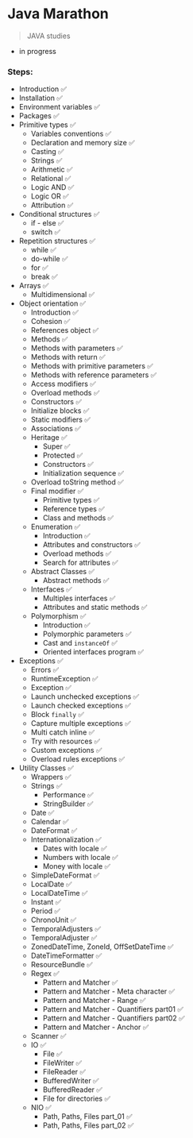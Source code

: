 # Java Marathon

> JAVA studies

- in progress


### Steps:

- Introduction :white_check_mark:
- Installation :white_check_mark:
- Environment variables :white_check_mark:
- Packages :white_check_mark:
- Primitive types :white_check_mark:
  - Variables conventions :white_check_mark:
  - Declaration and memory size :white_check_mark:
  - Casting :white_check_mark:
  - Strings :white_check_mark:
  - Arithmetic :white_check_mark:
  - Relational :white_check_mark:
  - Logic AND :white_check_mark:
  - Logic OR :white_check_mark:
  - Attribution :white_check_mark:
- Conditional structures :white_check_mark:
  - if - else :white_check_mark:
  - switch :white_check_mark:
- Repetition structures :white_check_mark:
  - while :white_check_mark:
  - do-while :white_check_mark:
  - for :white_check_mark:
  - break :white_check_mark:
- Arrays :white_check_mark:
  - Multidimensional :white_check_mark:
- Object orientation :white_check_mark:
  - Introduction :white_check_mark:
  - Cohesion :white_check_mark:
  - References object :white_check_mark:
  - Methods :white_check_mark:
  - Methods with parameters :white_check_mark:
  - Methods with return :white_check_mark:
  - Methods with primitive parameters :white_check_mark:
  - Methods with reference parameters :white_check_mark:
  - Access modifiers :white_check_mark:
  - Overload methods :white_check_mark:
  - Constructors :white_check_mark:
  - Initialize blocks :white_check_mark:
  - Static modifiers :white_check_mark:
  - Associations :white_check_mark:
  - Heritage :white_check_mark:
    - Super :white_check_mark:
    - Protected :white_check_mark:
    - Constructors :white_check_mark:
    - Initialization sequence :white_check_mark:
  - Overload toString method :white_check_mark:
  - Final modifier :white_check_mark:
    - Primitive types :white_check_mark:
    - Reference types :white_check_mark:
    - Class and methods :white_check_mark:
  - Enumeration :white_check_mark:
    - Introduction :white_check_mark:
    - Attributes and constructors :white_check_mark:
    - Overload methods :white_check_mark:
    - Search for attributes :white_check_mark:
  - Abstract Classes :white_check_mark:
    - Abstract methods :white_check_mark:
  - Interfaces :white_check_mark:
    - Multiples interfaces :white_check_mark:
    - Attributes and static methods :white_check_mark:
  - Polymorphism :white_check_mark:
    - Introduction :white_check_mark:
    - Polymorphic parameters :white_check_mark:
    - Cast and `instanceOf` :white_check_mark:
    - Oriented interfaces program :white_check_mark:
- Exceptions :white_check_mark:
  - Errors :white_check_mark:
  - RuntimeException :white_check_mark:
  - Exception :white_check_mark:
  - Launch unchecked exceptions :white_check_mark:
  - Launch checked exceptions :white_check_mark:
  - Block `finally` :white_check_mark:
  - Capture multiple exceptions :white_check_mark:
  - Multi catch inline :white_check_mark:
  - Try with resources :white_check_mark:
  - Custom exceptions :white_check_mark:
  - Overload rules exceptions :white_check_mark:
- Utility Classes :white_check_mark:
  - Wrappers :white_check_mark:
  - Strings :white_check_mark:
    - Performance :white_check_mark:
    - StringBuilder :white_check_mark:
  - Date :white_check_mark:
  - Calendar :white_check_mark:
  - DateFormat :white_check_mark:
  - Internationalization :white_check_mark:
    - Dates with locale :white_check_mark:
    - Numbers with locale :white_check_mark:
    - Money with locale :white_check_mark:
  - SimpleDateFormat :white_check_mark:
  - LocalDate :white_check_mark:
  - LocalDateTime :white_check_mark:
  - Instant :white_check_mark:
  - Period :white_check_mark:
  - ChronoUnit :white_check_mark:
  - TemporalAdjusters :white_check_mark:
  - TemporalAdjuster :white_check_mark:
  - ZonedDateTime, ZoneId, OffSetDateTime :white_check_mark:
  - DateTimeFormatter :white_check_mark:
  - ResourceBundle :white_check_mark:
  - Regex :white_check_mark:
    - Pattern and Matcher :white_check_mark:
    - Pattern and Matcher - Meta character :white_check_mark:
    - Pattern and Matcher - Range :white_check_mark:
    - Pattern and Matcher - Quantifiers part01 :white_check_mark:
    - Pattern and Matcher - Quantifiers part02 :white_check_mark:
    - Pattern and Matcher - Anchor :white_check_mark:
  - Scanner :white_check_mark:
  - IO :white_check_mark:
    - File :white_check_mark:
    - FileWriter :white_check_mark:
    - FileReader :white_check_mark:
    - BufferedWriter :white_check_mark:
    - BufferedReader :white_check_mark:
    - File for directories :white_check_mark:
  - NIO :white_check_mark:
    - Path, Paths, Files part_01 :white_check_mark:
    - Path, Paths, Files part_02 :white_check_mark: